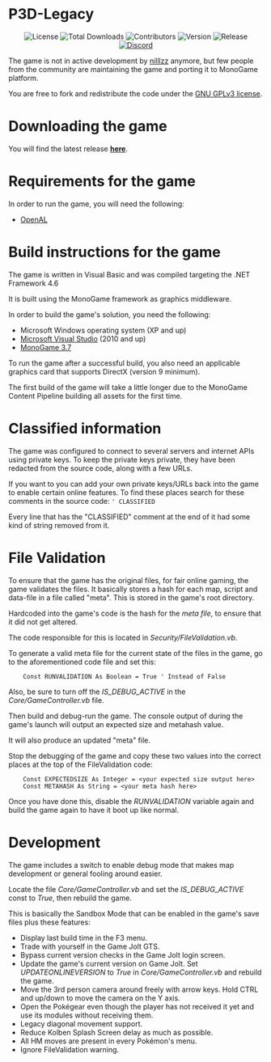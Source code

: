 # P3D-Legacy

<p align="center">
<img src="https://img.shields.io/github/license/P3D-Legacy/P3D-Legacy" alt="License">
<img src="https://img.shields.io/github/downloads/P3D-Legacy/P3D-Legacy/total" alt="Total Downloads">
<img src="https://img.shields.io/github/contributors/P3D-Legacy/P3D-Legacy" alt="Contributors">
<img src="https://img.shields.io/github/v/release/P3D-Legacy/P3D-Legacy" alt="Version">
<img src="https://img.shields.io/github/release-date/P3D-Legacy/P3D-Legacy" alt="Release">
<a href="https://discordapp.com/invite/EUhwdrq" target="_blank"><img src="https://img.shields.io/discord/299181628188524544" alt="Discord"></a>
</p>

The game is not in active development by [nilllzz](https://github.com/nilllzz) anymore, but few people from the community are maintaining the game and porting it to MonoGame platform. 

You are free to fork and redistribute the code under the [GNU GPLv3 license](http://choosealicense.com/licenses/gpl-3.0/).

# Downloading the game

You will find the latest release **[here](https://github.com/P3D-Legacy/P3D-Legacy/releases)**.

# Requirements for the game

In order to run the game, you will need the following:
* [OpenAL](https://www.openal.org/downloads/oalinst.zip)

# Build instructions for the game

The game is written in Visual Basic and was compiled targeting the .NET Framework 4.6

It is built using the MonoGame framework as graphics middleware.

In order to build the game's solution, you need the following:
* Microsoft Windows operating system (XP and up)
* [Microsoft Visual Studio](https://www.visualstudio.com/) (2010 and up)
* [MonoGame 3.7](http://www.monogame.net/downloads/)

To run the game after a successful build, you also need an applicable graphics card that supports DirectX (version 9 minimum).

The first build of the game will take a little longer due to the MonoGame Content Pipeline building all assets for the first time.

# Classified information

The game was configured to connect to several servers and internet APIs using private keys.
To keep the private keys private, they have been redacted from the source code, along with a few URLs.

If you want to you can add your own private keys/URLs back into the game to enable certain online features. To find these places search for these comments in the source code: `' CLASSIFIED`

Every line that has the "CLASSIFIED" comment at the end of it had some kind of string removed from it.

# File Validation

To ensure that the game has the original files, for fair online gaming, the game validates the files. It basically stores a hash for each map, script and data-file in a file called "meta". This is stored in the game's root directory.

Hardcoded into the game's code is the hash for the *meta file*, to ensure that it did not get altered.

The code responsible for this is located in *Security/FileValidation.vb*.

To generate a valid meta file for the current state of the files in the game, go to the aforementioned code file and set this:

        Const RUNVALIDATION As Boolean = True ' Instead of False

Also, be sure to turn off the *IS_DEBUG_ACTIVE* in the *Core/GameController.vb* file.

Then build and debug-run the game. The console output of during the game's launch will output an expected size and metahash value.

It will also produce an updated "meta" file.

Stop the debugging of the game and copy these two values into the correct places at the top of the FileValidation code:

        Const EXPECTEDSIZE As Integer = <your expected size output here>
        Const METAHASH As String = <your meta hash here>

Once you have done this, disable the *RUNVALIDATION* variable again and build the game again to have it boot up like normal.

# Development

The game includes a switch to enable debug mode that makes map development or general fooling around easier.

Locate the file *Core/GameController.vb* and set the *IS_DEBUG_ACTIVE* const to *True*, then rebuild the game.

This is basically the Sandbox Mode that can be enabled in the game's save files plus these features:

* Display last build time in the F3 menu.
* Trade with yourself in the Game Jolt GTS.
* Bypass current version checks in the Game Jolt login screen.
* Update the game's current version on Game Jolt. Set *UPDATEONLINEVERSION* to *True* in *Core/GameController.vb* and rebuild the game.
* Move the 3rd person camera around freely with arrow keys. Hold CTRL and up/down to move the camera on the Y axis.
* Open the Pokégear even though the player has not received it yet and use its modules without receiving them.
* Legacy diagonal movement support.
* Reduce Kolben Splash Screen delay as much as possible.
* All HM moves are present in every Pokémon's menu.
* Ignore FileValidation warning.
